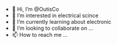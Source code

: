 - 👋 Hi, I’m @OutisCo
- 👀 I’m interested in electrical scince
- 🌱 I’m currently learning about electronic
- 💞️ I’m looking to collaborate on ...
- 📫 How to reach me ...

<!---
OutisCo/OutisCo is a ✨ special ✨ repository because its `README.md` (this file) appears on your GitHub profile.
You can click the Preview link to take a look at your changes.
--->
